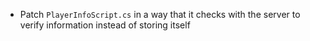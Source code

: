 - Patch `PlayerInfoScript.cs` in a way that it checks with the server to verify information instead of storing itself
